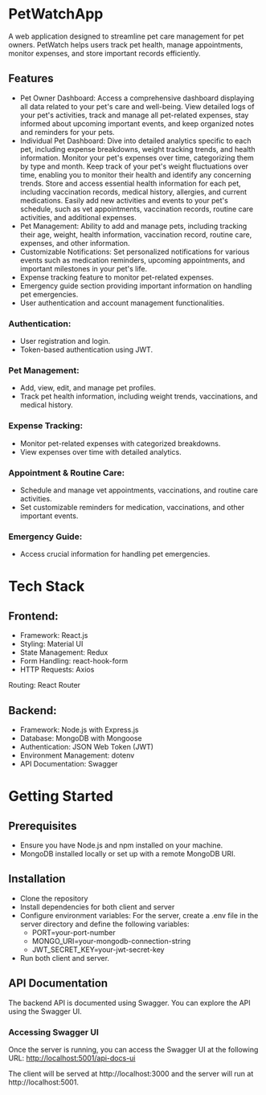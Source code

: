# PetWatchApp
A web application designed to streamline pet care management for pet owners. PetWatch helps users track pet health, manage appointments, monitor expenses, and store important records efficiently.

## Features
- Pet Owner Dashboard: Access a comprehensive dashboard displaying all data related to your pet's care and well-being. View detailed logs of your pet's activities, track and manage all pet-related expenses, stay informed about upcoming important events, and keep organized notes and reminders for your pets.
- Individual Pet Dashboard: Dive into detailed analytics specific to each pet, including expense breakdowns, weight tracking trends, and health information. Monitor your pet's expenses over time, categorizing them by type and month. Keep track of your pet's weight fluctuations over time, enabling you to monitor their health and identify any concerning trends. Store and access essential health information for each pet, including vaccination records, medical history, allergies, and current medications. Easily add new activities and events to your pet's schedule, such as vet appointments, vaccination records, routine care activities, and additional expenses.
- Pet Management: Ability to add and manage pets, including tracking their age, weight, health information, vaccination record, routine care, expenses, and other information.
- Customizable Notifications: Set personalized notifications for various events such as medication reminders, upcoming appointments, and important milestones in your pet's life.
- Expense tracking feature to monitor pet-related expenses.
- Emergency guide section providing important information on handling pet emergencies.
- User authentication and account management functionalities.

### Authentication:
- User registration and login.
- Token-based authentication using JWT.

### Pet Management:
- Add, view, edit, and manage pet profiles.
- Track pet health information, including weight trends, vaccinations, and medical history.

### Expense Tracking:
- Monitor pet-related expenses with categorized breakdowns.
- View expenses over time with detailed analytics.

### Appointment & Routine Care:
- Schedule and manage vet appointments, vaccinations, and routine care activities.
- Set customizable reminders for medication, vaccinations, and other important events.

### Emergency Guide:
- Access crucial information for handling pet emergencies.

# Tech Stack
## Frontend:
- Framework: React.js
- Styling: Material UI
- State Management: Redux
- Form Handling: react-hook-form
- HTTP Requests: Axios

Routing: React Router
## Backend:
- Framework: Node.js with Express.js
- Database: MongoDB with Mongoose
- Authentication: JSON Web Token (JWT)
- Environment Management: dotenv
- API Documentation: Swagger

# Getting Started
## Prerequisites
- Ensure you have Node.js and npm installed on your machine.
- MongoDB installed locally or set up with a remote MongoDB URI.
## Installation
- Clone the repository
- Install dependencies for both client and server
- Configure environment variables:
  For the server, create a .env file in the server directory and define the following variables:
  - PORT=your-port-number
  - MONGO_URI=your-mongodb-connection-string
  - JWT_SECRET_KEY=your-jwt-secret-key
 - Run both client and server.
   
## API Documentation
The backend API is documented using Swagger. You can explore the API using the Swagger UI.

### Accessing Swagger UI

Once the server is running, you can access the Swagger UI at the following URL: [http://localhost:5001/api-docs-ui](http://localhost:5001/api-docs-ui)

The client will be served at http://localhost:3000 and the server will run at http://localhost:5001.

